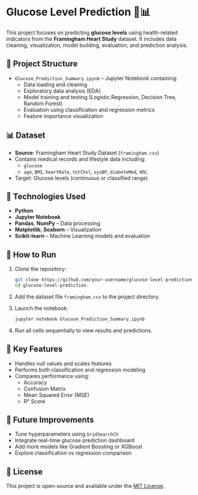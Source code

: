 
# Glucose Level Prediction 💉📊

This project focuses on predicting **glucose levels** using health-related indicators from the **Framingham Heart Study** dataset. It includes data cleaning, visualization, model building, evaluation, and prediction analysis.

## 📁 Project Structure

- `Glucose_Prediction_Summary.ipynb` – Jupyter Notebook containing:
  - Data loading and cleaning
  - Exploratory data analysis (EDA)
  - Model training and testing (Logistic Regression, Decision Tree, Random Forest)
  - Evaluation using classification and regression metrics
  - Feature importance visualization

## 📊 Dataset

- **Source**: Framingham Heart Study Dataset (`framingham.csv`)
- Contains medical records and lifestyle data including:
  - `glucose`
  - `age`, `BMI`, `heartRate`, `totChol`, `sysBP`, `diabeteMed`, etc.
- Target: Glucose levels (continuous or classified range)

## 🔧 Technologies Used

- **Python**
- **Jupyter Notebook**
- **Pandas**, **NumPy** – Data processing
- **Matplotlib**, **Seaborn** – Visualization
- **Scikit-learn** – Machine Learning models and evaluation

## 🚀 How to Run

1. Clone the repository:
   ```bash
   git clone https://github.com/your-username/glucose-level-prediction.git
   cd glucose-level-prediction
   ```

2. Add the dataset file `framingham.csv` to the project directory.

3. Launch the notebook:
   ```bash
   jupyter notebook Glucose_Prediction_Summary.ipynb
   ```

4. Run all cells sequentially to view results and predictions.

## 🧠 Key Features

- Handles null values and scales features
- Performs both classification and regression modeling
- Compares performance using:
  - Accuracy
  - Confusion Matrix
  - Mean Squared Error (MSE)
  - R² Score

## 📌 Future Improvements

- Tune hyperparameters using `GridSearchCV`
- Integrate real-time glucose prediction dashboard
- Add more models like Gradient Boosting or XGBoost
- Explore classification vs regression comparison

## 🧾 License

This project is open-source and available under the [MIT License](LICENSE).
